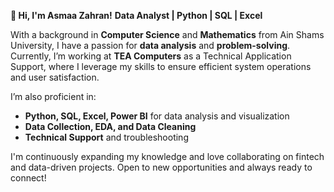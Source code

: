 **👋 Hi, I'm Asmaa Zahran!**
**Data Analyst | Python | SQL | Excel**

With a background in **Computer Science** and **Mathematics** from Ain Shams University, I have a passion for **data analysis** and **problem-solving**. Currently, I’m working at **TEA Computers** as a Technical Application Support, where I leverage my skills to ensure efficient system operations and user satisfaction.

I’m also proficient in:

- **Python, SQL, Excel, Power BI** for data analysis and visualization
- **Data Collection, EDA, and Data Cleaning**
- **Technical Support** and troubleshooting

I'm continuously expanding my knowledge and love collaborating on fintech and data-driven projects. Open to new opportunities and always ready to connect!
<!--
**Asmaa-Zahran/Asmaa-Zahran** is a ✨ _special_ ✨ repository because its `README.md` (this file) appears on your GitHub profile.

Here are some ideas to get you started:

- 🔭 I’m currently working on ...
- 🌱 I’m currently learning ...
- 👯 I’m looking to collaborate on ...
- 🤔 I’m looking for help with ...
- 💬 Ask me about ...
- 📫 How to reach me: ...
- 😄 Pronouns: ...
- ⚡ Fun fact: ...
-->
